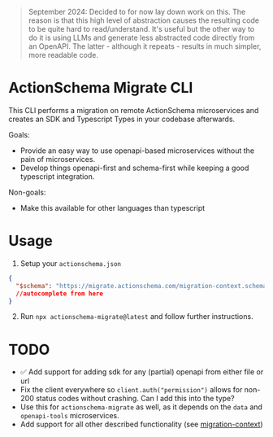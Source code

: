 > September 2024: Decided to for now lay down work on this. The reason is that this high level of abstraction causes the resulting code to be quite hard to read/understand. It's useful but the other way to do it is using LLMs and generate less abstracted code directly from an OpenAPI. The latter - although it repeats - results in much simpler, more readable code.

# ActionSchema Migrate CLI

This CLI performs a migration on remote ActionSchema microservices and creates an SDK and Typescript Types in your codebase afterwards.

Goals:

- Provide an easy way to use openapi-based microservices without the pain of microservices.
- Develop things openapi-first and schema-first while keeping a good typescript integration.

Non-goals:

- Make this available for other languages than typescript

# Usage

1. Setup your `actionschema.json`

```json
{
  "$schema": "https://migrate.actionschema.com/migration-context.schema.json"
  //autocomplete from here
}
```

2. Run `npx actionschema-migrate@latest` and follow further instructions.

# TODO

- ✅ Add support for adding sdk for any (partial) openapi from either file or url
- Fix the client everywhere so `client.auth("permission")` allows for non-200 status codes without crashing. Can I add this into the type?
- Use this for `actionschema-migrate` as well, as it depends on the `data` and `openapi-tools` microservices.
- Add support for all other described functionality (see [migration-context](public/migration-context.schema.json))
